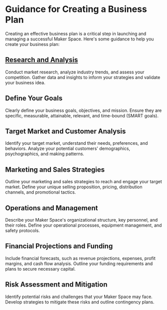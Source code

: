 # Guidance for Creating a Business Plan

Creating an effective business plan is a critical step in launching and managing a successful Maker Space. Here's some guidance to help you create your business plan:

## [Research and Analysis](https://github.com/mrthomware/MakerSpace/blob/main/MakerSpace/4.0_Develop_a_Business_Plan/Guidance%20for%20Creating%20a%20Business%20Plan/Research%20and%20Analysis.md)
Conduct market research, analyze industry trends, and assess your competition. Gather data and insights to inform your strategies and validate your business idea.

## Define Your Goals
Clearly define your business goals, objectives, and mission. Ensure they are specific, measurable, attainable, relevant, and time-bound (SMART goals).

## Target Market and Customer Analysis
Identify your target market, understand their needs, preferences, and behaviors. Analyze your potential customers' demographics, psychographics, and making patterns.

## Marketing and Sales Strategies
Outline your marketing and sales strategies to reach and engage your target market. Define your unique selling proposition, pricing, distribution channels, and promotional tactics.

## Operations and Management
Describe your Maker Space's organizational structure, key personnel, and their roles. Define your operational processes, equipment management, and safety protocols.

## Financial Projections and Funding
Include financial forecasts, such as revenue projections, expenses, profit margins, and cash flow analysis. Outline your funding requirements and plans to secure necessary capital.

## Risk Assessment and Mitigation
Identify potential risks and challenges that your Maker Space may face. Develop strategies to mitigate these risks and outline contingency plans.

